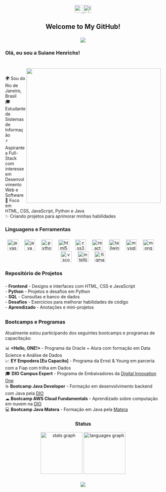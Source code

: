<div align="center">
  <a href="suianehenrichs@gmail.com" target="_blank">
    <img src="https://img.shields.io/static/v1?message=Gmail&logo=gmail&label=&color=D14836&logoColor=white&labelColor=&style=flat" height="25" alt="gmail logo"  />
  </a>
  <a href="https://www.linkedin.com/in/suianehenrichs/" target="_blank">
    <img src="https://img.shields.io/static/v1?message=LinkedIn&logo=linkedin&label=&color=0077B5&logoColor=white&labelColor=&style=flat" height="25" alt="linkedin logo"  />
  </a>
</div>

###

<h2 align="center"> Welcome to My GitHub!</h2>

###


<div align="center">
  <a href="https://git.io/typing-svg">
    <img src="https://readme-typing-svg.demolab.com?font=Fira+Code&pause=1000&color=BC47F7&background=FF56FF00&center=true&width=435&lines=Aspiring+Full-Stack+Developer+%F0%9F%9A%80" />
  </a>

  <h3 align="left">Olá, eu sou a Suiane Henrichs!</h3>


###

<br clear="both">

<img align="right" height="435" src="https://i.imgur.com/C4BmKgw.png"  />

###



<p align="left">🌍 Sou do Rio de Janeiro, Brasil<br>🎓 Estudante de Sistemas de Informação<br>⚡ Aspirante a Full-Stack com interesse em Desenvolvimento Web e Software<br>🎯 Foco em HTML, CSS, JavaScript, Python e Java<br>✨ Criando projetos para aprimorar minhas habilidades</p>

###

<h3 align="left"> Linguagens e Ferramentas</h3>

###
###

<div align="center">
  <img src="https://cdn.jsdelivr.net/gh/devicons/devicon/icons/javascript/javascript-original.svg" height="35" alt="javascript logo"  />
  <img width="12" />
  <img src="https://cdn.jsdelivr.net/gh/devicons/devicon/icons/java/java-original.svg" height="35" alt="java logo"  />
  <img width="12" />
  <img src="https://cdn.jsdelivr.net/gh/devicons/devicon/icons/python/python-original.svg" height="35" alt="python logo"  />
  <img width="12" />
  <img src="https://cdn.jsdelivr.net/gh/devicons/devicon/icons/html5/html5-original.svg" height="35" alt="html5 logo"  />
  <img width="12" />
  <img src="https://cdn.jsdelivr.net/gh/devicons/devicon/icons/css3/css3-original.svg" height="35" alt="css3 logo"  />
  <img width="12" />
  <img src="https://cdn.jsdelivr.net/gh/devicons/devicon/icons/react/react-original.svg" height="35" alt="react logo"  />
  <img width="12" />
  <img src="https://cdn.jsdelivr.net/gh/devicons/devicon/icons/tailwindcss/tailwindcss-original-wordmark.svg" height="35" alt="tailwindcss logo"  />
  <img width="12" />
  <img src="https://cdn.jsdelivr.net/gh/devicons/devicon/icons/mysql/mysql-original.svg" height="35" alt="mysql logo"  />
  <img width="12" />
  <img src="https://cdn.jsdelivr.net/gh/devicons/devicon/icons/mongodb/mongodb-original.svg" height="35" alt="mongodb logo"  />
  <img width="12" />
  <img src="https://cdn.jsdelivr.net/gh/devicons/devicon/icons/vscode/vscode-original.svg" height="35" alt="vscode logo"  />
  <img width="12" />
  <img src="https://cdn.jsdelivr.net/gh/devicons/devicon/icons/intellij/intellij-original.svg" height="35" alt="intellij logo"  />
  <img width="12" />
  <img src="https://cdn.jsdelivr.net/gh/devicons/devicon/icons/figma/figma-original.svg" height="35" alt="figma logo"  />
</div>

###

<h3 align="left">Repositório de Projetos </h3>

###

<p align="left">
- <b>Frontend</b> - Designs e interfaces com HTML, CSS e JavaScript<br>
- <b>Python</b> - Projetos e desafios em Python<br>
- <b>SQL</b> - Consultas e banco de dados<br>
- <b>Desafios</b> - Exercícios para melhorar habilidades de código<br>
- <b>Aprendizado</b> - Anotações e mini-projetos
</p>


###

###
###

## <h3 align="left"> Bootcamps e Programas </h3>

<p align="left"> Atualmente estou participando dos seguintes bootcamps e programas de capacitação:</p>
<div align="left">
 📊 <b>&lt;Hello, ONE!&gt; </b> - Programa da Oracle + Alura com formação em Data Science e Análise de Dados<br>
 📈 <b>EY Empodera [Eu Capacito]</b> - Programa da Ernst & Young em parceria com a Fiap com trilha em Dados<br>
 🎓 <b>DIO Campus Expert</b> - Programa de Embaixadores da <a href="https://www.dio.me">Digital Innovation One</a><br>
 ☕ <b>Bootcamp Java Developer</b> - Formação em desenvolvimento backend com Java pela <a href="https://www.dio.me">DIO</a><br>
 ☁ <b>Bootcamp AWS Cloud Fundamentals</b> - Aprendizado sobre computação em nuvem na <a href="https://www.dio.me">DIO</a><br>
 💻 <b>Bootcamp Java Matera</b> - Formação em Java pela <a href="https://www.matera.com">Matera</a><br>
</div>


<h3 align="center"> Status  </h3>



<div align="center">
  <img src="https://github-readme-stats.vercel.app/api?username=SuianeHenrichs1&hide_title=false&hide_rank=false&show_icons=true&include_all_commits=true&count_private=true&disable_animations=false&theme=dracula&locale=en&hide_border=false" height="135" alt="stats graph"  />
  <img src="https://github-readme-stats.vercel.app/api/top-langs?username=SuianeHenrichs1&locale=en&hide_title=true&layout=compact&card_width=320&langs_count=7&theme=dracula&hide_border=false" height="135" alt="languages graph"  />
</div>


###
###

<div align="center">
  <img src="https://visitor-badge.laobi.icu/badge?page_id=SuianeHenrichs1.SuianeHenrichs1&left_color=violet&right_color=cornflowerblue"  />
</div>

###
